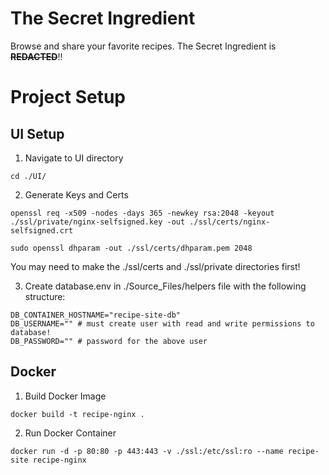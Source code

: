 # The Secret Ingredient
Browse and share your favorite recipes. The Secret Ingredient is ~~**REDACTED**~~!!

# Project Setup

## UI Setup
1. Navigate to UI directory

`cd ./UI/`

2. Generate Keys and Certs

`openssl req -x509 -nodes -days 365 -newkey rsa:2048 -keyout ./ssl/private/nginx-selfsigned.key -out ./ssl/certs/nginx-selfsigned.crt`

`sudo openssl dhparam -out ./ssl/certs/dhparam.pem 2048`

You may need to make the ./ssl/certs and ./ssl/private directories first!

3. Create database.env in ./Source_Files/helpers file with the following structure:

```
DB_CONTAINER_HOSTNAME="recipe-site-db"
DB_USERNAME="" # must create user with read and write permissions to database!
DB_PASSWORD="" # password for the above user
```

## Docker
1. Build Docker Image

`docker build -t recipe-nginx .`

2. Run Docker Container

`docker run -d -p 80:80 -p 443:443 -v ./ssl:/etc/ssl:ro --name recipe-site recipe-nginx`
